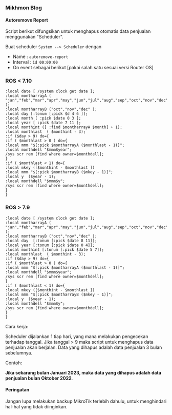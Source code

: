 ### Mikhmon Blog

#### Autoremove Report

Script berikut difungsikan untuk menghapus otomatis data penjualan menggunakan "Scheduler".

Buat scheduler `System --> Scheduler` dengan
* Name : `autoremove-report`
* Interval : `1d 00:00:00`
* On event sebagai berikut [pakai salah satu sesuai versi Router OS]

  
<div>
	<script async src="//pagead2.googlesyndication.com/pagead/js/adsbygoogle.js"></script>
	<!-- ads3 -->
	<ins class="adsbygoogle" style="display:block" data-ad-client="ca-pub-1716315177239884" data-ad-slot="4095402072"
	 data-ad-format="auto" data-full-width-responsive="true"></ins>
	<script>
		(adsbygoogle = window.adsbygoogle || []).push({});
	</script>
</div>

### ROS < 7.10
```
:local date [ /system clock get date ];
:local montharrayA ( "jan","feb","mar","apr","may","jun","jul","aug","sep","oct","nov","dec" );
:local montharrayB ("oct","nov","dec" );
:local day [:tonum [:pick $d 4 6 ]];
:local month [ :pick $date 0 3 ];
:local year [ :pick $date 7 11 ];
:local monthint ([ :find $montharrayA $month] + 1);
:local monthlast  ( $monthint - 3);
:if ($day > 9) do={
:if ( $monthlast > 0 ) do={
:local mmm "$[:pick $montharrayA ($monthlast - 1)]";
:local monthdell "$mmm$year";
/sys scr rem [find where owner=$monthdell];
}
:if ( $monthlast < 1) do={
:local mkey ([$monthint - $monthlast ])
:local mmm "$[:pick $montharrayB ($mkey - 1)]";
:local y  ($year - 1);
:local monthdell "$mmm$y";
/sys scr rem [find where owner=$monthdell];
}
}
```


### ROS > 7.9
```
:local date [ /system clock get date ];
:local montharrayA ( "jan","feb","mar","apr","may","jun","jul","aug","sep","oct","nov","dec" );
:local montharrayB ("oct","nov","dec" );
:local day  [:tonum [:pick $date 8 11]];
:local year [:tonum [:pick $date 0 4]];
:local monthint [:tonum [:pick $date 5 7]];
:local monthlast  ( $monthint - 3);
:if ($day > 9) do={
:if ( $monthlast > 0 ) do={
:local mmm "$[:pick $montharrayA ($monthlast - 1)]";
:local monthdell "$mmm$year";
/sys scr rem [find where owner=$monthdell];
}
:if ( $monthlast < 1) do={
:local mkey ([$monthint - $monthlast ])
:local mmm "$[:pick $montharrayB ($mkey - 1)]";
:local y  ($year - 1);
:local monthdell "$mmm$y";
/sys scr rem [find where owner=$monthdell];
}
}
```


Cara kerja:

Scheduler dijalankan 1 tiap hari, yang mana melakukan pengecekan terhadap tanggal. Jika tanggal > 9 maka script untuk menghapus data penjualan akan berjalan.
Data yang dihapus adalah data penjualan 3 bulan sebelumnya. 

Contoh:

**Jika sekarang bulan Januari 2023, maka data yang dihapus adalah data penjualan bulan Oktober 2022**.


#### Peringatan

Jangan lupa melakukan backup MikroTik terlebih dahulu, untuk menghindari hal-hal yang tidak diinginkan.


<div>
	<script async src="//pagead2.googlesyndication.com/pagead/js/adsbygoogle.js"></script>
	<!-- ads3 -->
	<ins class="adsbygoogle" style="display:block" data-ad-client="ca-pub-1716315177239884" data-ad-slot="4095402072"
	 data-ad-format="auto" data-full-width-responsive="true"></ins>
	<script>
		(adsbygoogle = window.adsbygoogle || []).push({});
	</script>
</div>



